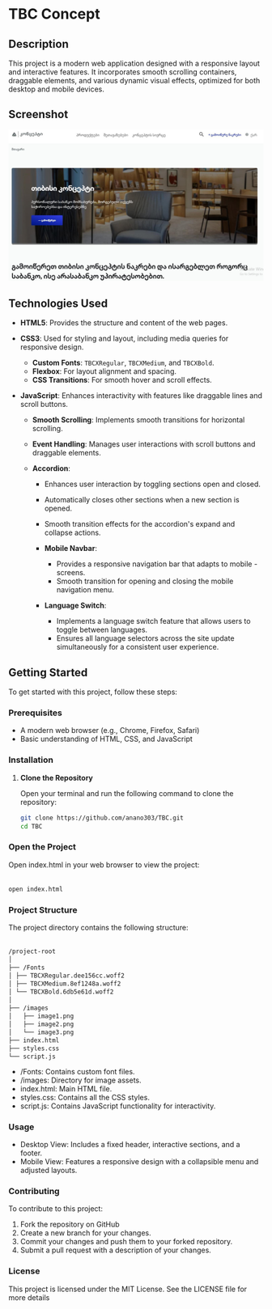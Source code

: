 # TBC Concept

## Description

This project is a modern web application designed with a responsive layout and interactive features. It incorporates smooth scrolling containers, draggable elements, and various dynamic visual effects, optimized for both desktop and mobile devices.

## Screenshot

![Homepage Screenshot](image.png)

## Technologies Used

- **HTML5**: Provides the structure and content of the web pages.
- **CSS3**: Used for styling and layout, including media queries for responsive design.
  - **Custom Fonts**: `TBCXRegular`, `TBCXMedium`, and `TBCXBold`.
  - **Flexbox**: For layout alignment and spacing.
  - **CSS Transitions**: For smooth hover and scroll effects.
- **JavaScript**: Enhances interactivity with features like draggable lines and scroll buttons.

  - **Smooth Scrolling**: Implements smooth transitions for horizontal scrolling.
  - **Event Handling**: Manages user interactions with scroll buttons and draggable elements.
  - **Accordion**:

    - Enhances user interaction by toggling sections open and closed.
    - Automatically closes other sections when a new section is opened.
    - Smooth transition effects for the accordion's expand and collapse actions.
    - **Mobile Navbar**:
      - Provides a responsive navigation bar that adapts to mobile - screens.
      - Smooth transition for opening and closing the mobile navigation menu.
    - **Language Switch**:

      - Implements a language switch feature that allows users to toggle between languages.
      - Ensures all language selectors across the site update simultaneously for a consistent user experience.

## Getting Started

To get started with this project, follow these steps:

### Prerequisites

- A modern web browser (e.g., Chrome, Firefox, Safari)
- Basic understanding of HTML, CSS, and JavaScript

### Installation

1. **Clone the Repository**

   Open your terminal and run the following command to clone the repository:

   ```bash
   git clone https://github.com/anano303/TBC.git
   cd TBC
   ```

### Open the Project

Open index.html in your web browser to view the project:

```bash

open index.html
```

### Project Structure

The project directory contains the following structure:

```plaintext

/project-root
│
├── /Fonts
│ ├── TBCXRegular.dee156cc.woff2
│ ├── TBCXMedium.8ef1248a.woff2
│ └── TBCXBold.6db5e61d.woff2
│
├── /images
│   ├── image1.png
│   ├── image2.png
│   └── image3.png
├── index.html
├── styles.css
└── script.js
```

- /Fonts: Contains custom font files.
- /images: Directory for image assets.
- index.html: Main HTML file.
- styles.css: Contains all the CSS styles.
- script.js: Contains JavaScript functionality for interactivity.

### Usage

- Desktop View: Includes a fixed header, interactive sections, and a footer.
- Mobile View: Features a responsive design with a collapsible menu and adjusted layouts.

### Contributing

To contribute to this project:

1. Fork the repository on GitHub
2. Create a new branch for your changes.
3. Commit your changes and push them to your forked repository.
4. Submit a pull request with a description of your changes.

### License

This project is licensed under the MIT License. See the LICENSE file for more details
